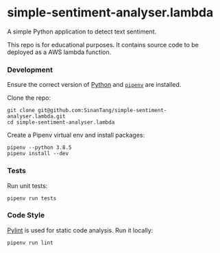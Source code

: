 # simple-sentiment-analyser.lambda
A simple Python application to detect text sentiment. 

This repo  is for educational purposes. It contains source code to be deployed as a AWS lambda function.

### Development

Ensure the correct version of [Python](https://wiki.python.org/moin/BeginnersGuide/Download) and [`pipenv`](https://github.com/pypa/pipenv) are installed.

Clone the repo:
```shell
git clone git@github.com:SinanTang/simple-sentiment-analyser.lambda.git
cd simple-sentiment-analyser.lambda
```

Create a Pipenv virtual env and install packages:
```shell
pipenv --python 3.8.5
pipenv install --dev
```

### Tests

Run unit tests:
```shell
pipenv run tests
```

### Code Style

[Pylint](https://www.pylint.org/) is used for static code analysis. Run it locally:

```shell
pipenv run lint
```
